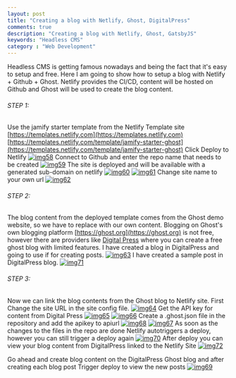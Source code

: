 ```yaml
---
layout: post
title: "Creating a blog with Netlify, Ghost, DigitalPress"
comments: true
description: "Creating a blog with Netlify, Ghost, GatsbyJS"
keywords: "Headless CMS"
category : "Web Development"
---
```


Headless CMS is getting famous nowadays and being the fact that it's easy to setup and free.
Here I am going to show how to setup a blog with Netlify + Github + Ghost.
Netlify provides the CI/CD, content will be hosted on Github and Ghost will be used to create the blog content.

###### STEP 1:
Use the jamify starter template from the Netlify Template site
[https://templates.netlify.com](https://templates.netlify.com)
[https://templates.netlify.com/template/jamify-starter-ghost](https://templates.netlify.com/template/jamify-starter-ghost)
Click Deploy to Netlify
[![img58](https://a6unraj.github.io/assets/images/img58.png)](https://a6unraj.github.io/assets/images/img58.png)
Connect to Github and enter the repo name that needs to be created
[![img59](https://a6unraj.github.io/assets/images/img59.png)](https://a6unraj.github.io/assets/images/img59.png)
The site is deployed and will be available with a generated sub-domain on netlify
[![img60](https://a6unraj.github.io/assets/images/img60.png)](https://a6unraj.github.io/assets/images/img60.png)
[![img61](https://a6unraj.github.io/assets/images/img61.png)](https://a6unraj.github.io/assets/images/img61.png)
Change site name to your own url
[![img62](https://a6unraj.github.io/assets/images/img62.png)](https://a6unraj.github.io/assets/images/img62.png)

###### STEP 2:
The blog content from the deployed template comes from the Ghost demo website, so we have to replace with our own content.
Blogging on Ghost's own blogging platform [https://ghost.org](https://ghost.org) is not free, however there are providers like [Digital Press](https://www.digitalpress.blog/) where you can create a free ghost blog with limited features.
I have created a blog in DigitalPress and going to use if for creating posts.
[![img63](https://a6unraj.github.io/assets/images/img63.png)](https://a6unraj.github.io/assets/images/img63.png)
I have created a sample post in DigitalPress blog.
[![img71](https://a6unraj.github.io/assets/images/img71.png)](https://a6unraj.github.io/assets/images/img71.png)


###### STEP 3:
Now we can link the blog contents from the Ghost blog to Netlify site.
First Change the site URL in the site config file.
[![img64](https://a6unraj.github.io/assets/images/img64.png)](https://a6unraj.github.io/assets/images/img64.png)
Get the API key for content from Digital Press
[![img65](https://a6unraj.github.io/assets/images/img65.png)](https://a6unraj.github.io/assets/images/img65.png)
[![img66](https://a6unraj.github.io/assets/images/img66.png)](https://a6unraj.github.io/assets/images/img66.png)
Create a .ghost.json file in the repository and add the apikey to apiurl
[![img68](https://a6unraj.github.io/assets/images/img68.png)](https://a6unraj.github.io/assets/images/img68.png)
[![img67](https://a6unraj.github.io/assets/images/img67.png)](https://a6unraj.github.io/assets/images/img67.png)
As soon as the changes to the files in the repo are done Netlify autotriggers a deploy, however you can still trigger a deploy again
[![img70](https://a6unraj.github.io/assets/images/img70.png)](https://a6unraj.github.io/assets/images/img70.png)
After deploy you can view your blog content from DigitalPress linked to the Netlify Site
[![img72](https://a6unraj.github.io/assets/images/img72.png)](https://a6unraj.github.io/assets/images/img72.png)

Go ahead and create blog content on the DigitalPress Ghost blog and after creating each blog post Trigger deploy to view the new posts
[![img69](https://a6unraj.github.io/assets/images/img69.png)](https://a6unraj.github.io/assets/images/img69.png)
